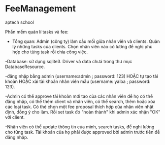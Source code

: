 # FeeManagement
aptech school

Phần mềm quản lí tasks và fee:

- Tổng quan: Admin (công ty) làm cầu mối giữa nhân viên và clients. Quản lý những tasks của clients. Chọn nhân viên nào
có lương đề nghị phù hợp cho từng task rồi chia công việc.

-Database: sữ dụng sqlite3. Driver và data chưá trong thư mục DatabaseResource.

-đăng nhập bằng admin (username:admin ; password: 123) HOẶC tự tạo tài khoản HOẶC xài tài khoản nhân viên mẫu
(username: yaiba ; password: 123).

-Admin có thể approve tài khoản mới tạo của các nhân viên để họ có thể đăng nhập, có thể thêm client và nhân viên, có thể
search, thêm hoặc xóa các loại task. Có thẻ chọn một fee proposal thích hợp của nhân viên nhật định, đồng ý cho làm. Rồi
set task đó "hoàn thành" khi admin xác nhận "OK" với client.

-Nhân viên cò thể update thông tin của mình, search tasks, đề nghị lương cho từng task. Tài khoản của họ phải được approved
bởi admin trước tiên để đăng nhập.



